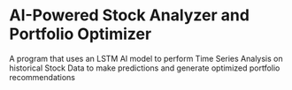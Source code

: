 # AI-Powered Stock Analyzer and Portfolio Optimizer

 A program that uses an LSTM AI model to perform Time Series Analysis on historical Stock Data to make predictions and generate optimized portfolio recommendations
